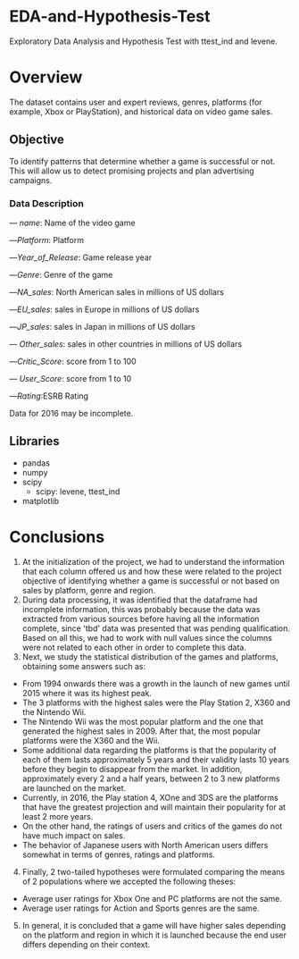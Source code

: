 # EDA-and-Hypothesis-Test
Exploratory Data Analysis and Hypothesis Test with ttest_ind and levene.

# Overview

The dataset contains user and expert reviews, genres, platforms (for example, Xbox or PlayStation), and historical data on video game sales.

## Objective

To identify patterns that determine whether a game is successful or not. This will allow us to detect promising projects and plan advertising campaigns.

### Data Description

— *name*: Name of the video game

—*Platform*: Platform

—*Year_of_Release*: Game release year

—*Genre*: Genre of the game

—*NA_sales*: North American sales in millions of US dollars

—*EU_sales*: sales in Europe in millions of US dollars

—*JP_sales*: sales in Japan in millions of US dollars

— *Other_sales*: sales in other countries in millions of US dollars

—*Critic_Score*: score from 1 to 100

— *User_Score*: score from 1 to 10

—*Rating*:ESRB Rating

Data for 2016 may be incomplete.

## Libraries
- pandas
- numpy
- scipy
  - scipy: levene, ttest_ind
- matplotlib

# Conclusions
1. At the initialization of the project, we had to understand the information that each column offered us and how these were related to the project objective of identifying whether a game is successful or not based on sales by platform, genre and region.
2. During data processing, it was identified that the dataframe had incomplete information, this was probably because the data was extracted from various sources before having all the information complete, since 'tbd' data was presented that was pending qualification. Based on all this, we had to work with null values since the columns were not related to each other in order to complete this data.
3. Next, we study the statistical distribution of the games and platforms, obtaining some answers such as:
- From 1994 onwards there was a growth in the launch of new games until 2015 where it was its highest peak.
- The 3 platforms with the highest sales were the Play Station 2, X360 and the Nintendo Wii.
- The Nintendo Wii was the most popular platform and the one that generated the highest sales in 2009. After that, the most popular platforms were the X360 and the Wii.
- Some additional data regarding the platforms is that the popularity of each of them lasts approximately 5 years and their validity lasts 10 years before they begin to disappear from the market. In addition, approximately every 2 and a half years, between 2 to 3 new platforms are launched on the market.
- Currently, in 2016, the Play station 4, XOne and 3DS are the platforms that have the greatest projection and will maintain their popularity for at least 2 more years.
- On the other hand, the ratings of users and critics of the games do not have much impact on sales.
- The behavior of Japanese users with North American users differs somewhat in terms of genres, ratings and platforms.
4. Finally, 2 two-tailed hypotheses were formulated comparing the means of 2 populations where we accepted the following theses:
- Average user ratings for Xbox One and PC platforms are not the same.
- Average user ratings for Action and Sports genres are the same.
5. In general, it is concluded that a game will have higher sales depending on the platform and region in which it is launched because the end user differs depending on their context.
